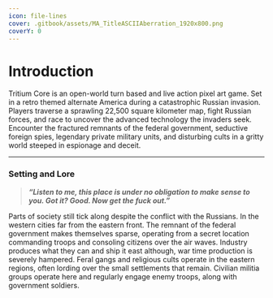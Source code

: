 ```yaml
---
icon: file-lines
cover: .gitbook/assets/MA_TitleASCIIAberration_1920x800.png
coverY: 0
---
```


# Introduction

Tritium Core is an open-world turn based and live action pixel art game.  Set in a retro themed alternate America during a catastrophic Russian invasion. Players traverse a sprawling 22,500 square kilometer map, fight Russian forces, and race to uncover the advanced technology the invaders seek. Encounter the fractured remnants of the federal government, seductive foreign spies, legendary private military units, and disturbing cults in a gritty world steeped in espionage and deceit.

***

### Setting and Lore

> _**“Listen to me, this place is under no obligation to make sense to you. Got it? Good. Now get the fuck out.”**_

Parts of society still tick along despite the conflict with the Russians. In the western cities far from the eastern front. The remnant of the federal government makes themselves sparse, operating from a secret location commanding troops and consoling citizens over the air waves. Industry produces what they can and ship it east although, war time production is severely hampered. Feral gangs and religious cults operate in the eastern regions, often lording over the small settlements that remain. Civilian militia groups operate here and regularly engage enemy troops, along with government soldiers.&#x20;
